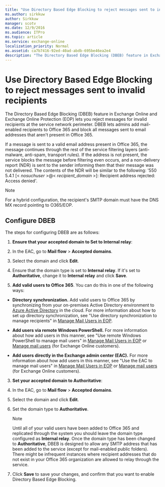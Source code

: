```yaml
---
title: "Use Directory Based Edge Blocking to reject messages sent to invalid recipients"
ms.author: sirkkuw
author: Sirkkuw
manager: scotv
ms.date: 12/9/2016
ms.audience: ITPro
ms.topic: article
ms.service: exchange-online
localization_priority: Normal
ms.assetid: ca7b7416-92ed-40ad-abdb-695be46ea2e4
description: "The Directory Based Edge Blocking (DBEB) feature in Exchange Online and Exchange Online Protection (EOP) lets you reject messages for invalid recipients at the service network perimeter. DBEB lets admins add mail-enabled recipients to Office 365 and block all messages sent to email addresses that aren't present in Office 365."
---
```


# Use Directory Based Edge Blocking to reject messages sent to invalid recipients

The Directory Based Edge Blocking (DBEB) feature in Exchange Online and Exchange Online Protection (EOP) lets you reject messages for invalid recipients at the service network perimeter. DBEB lets admins add mail-enabled recipients to Office 365 and block all messages sent to email addresses that aren't present in Office 365.
  
If a message is sent to a valid email address present in Office 365, the message continues through the rest of the service filtering layers (anti-malware, anti-spam, transport rules). If the address is not present, the service blocks the message before filtering even occurs, and a non-delivery report (NDR) is sent to the sender informing them that their message was not delivered. The contents of the NDR will be similar to the following: '550 5.4.1 [\< *nosuchuser*  \>@\<  *recipient_domain*  \>]: Recipient address rejected: Access denied'. 

> [!NOTE]
> For a hybrid configuration, the recipient's SMTP domain must have the DNS MX record pointing to O365/EOP.
  
## Configure DBEB

The steps for configuring DBEB are as follows:
  
1. **Ensure that your accepted domain to Set to Internal relay**: 
    
1. In the EAC, go to **Mail flow** \> **Accepted domains**.
    
2. Select the domain and click **Edit**.
    
3. Ensure that the domain type is set to **Internal relay**. If it's set to **Authoritative**, change it to **Internal relay** and click **Save**. 
    
2. **Add valid users to Office 365**. You can do this in one of the following ways: 
    
  - **Directory synchronization.** Add valid users to Office 365 by synchronizing from your on-premises Active Directory environment to [Azure Active Directory](https://technet.microsoft.com/en-us/library/hh967611.aspx) in the cloud. For more information about how to set up directory synchronization, see "Use directory synchronization to manage recipients" in [Manage Mail Users in EOP](http://technet.microsoft.com/library/4bfaf2ab-e633-4227-8bde-effefb41a3db.aspx). 
    
  - **Add users via remote Windows PowerShell.** For more information about how add users in this manner, see "Use remote Windows PowerShell to manage mail users" in [Manage Mail Users in EOP](http://technet.microsoft.com/library/4bfaf2ab-e633-4227-8bde-effefb41a3db.aspx) or [Manage mail users](../recipients-in-exchange-online/manage-mail-users.md) (for Exchange Online customers). 
    
  - **Add users directly in the Exchange admin center (EAC).** For more information about how add users in this manner, see "Use the EAC to manage mail users" in [Manage Mail Users in EOP](http://technet.microsoft.com/library/4bfaf2ab-e633-4227-8bde-effefb41a3db.aspx) or [Manage mail users](../recipients-in-exchange-online/manage-mail-users.md) (for Exchange Online customers). 
    
3. **Set your accepted domain to Authoritative**: 
    
1. In the EAC, go to **Mail flow** \> **Accepted domains**.
    
2. Select the domain and click **Edit**.
    
3. Set the domain type to **Authoritative**.
    
    > [!NOTE]
    > Until all of your valid users have been added to Office 365 and replicated through the system you should leave the domain type configured as **Internal relay**. Once the domain type has been changed to **Authoritative**, DBEB is designed to allow any SMTP address that has been added to the service (except for mail-enabled public folders). There might be infrequent instances where recipient addresses that do not exist in your Office 365 organization are allowed to relay through the service. 
  
4. Click **Save** to save your changes, and confirm that you want to enable Directory Based Edge Blocking. 
    

